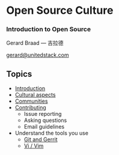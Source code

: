 # Open Source Culture

### Introduction to Open Source
Gerard Braad — 吉拉德

gerard@unitedstack.com


## Topics

  * [Introduction](./01-introduction.html)
  * [Cultural aspects](./02-cultural-aspects.html)
  * [Communities](./03-communities.html)
  * [Contributing](./04-contributing.html)
    * Issue reporting
    * Asking questions
    * Email guidelines
  * Understand the tools you use
    * [Git and Gerrit](./05-git-and-gerrit.html)
    * [Vi / Vim](./06-vim-editor.html)
